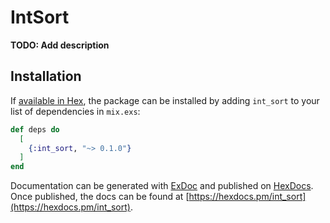 # IntSort

**TODO: Add description**

## Installation

If [available in Hex](https://hex.pm/docs/publish), the package can be installed
by adding `int_sort` to your list of dependencies in `mix.exs`:

```elixir
def deps do
  [
    {:int_sort, "~> 0.1.0"}
  ]
end
```

Documentation can be generated with [ExDoc](https://github.com/elixir-lang/ex_doc)
and published on [HexDocs](https://hexdocs.pm). Once published, the docs can
be found at [https://hexdocs.pm/int_sort](https://hexdocs.pm/int_sort).

